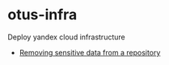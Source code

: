 # otus-infra
Deploy yandex cloud infrastructure

- [Removing sensitive data from a repository](https://help.github.com/en/articles/removing-sensitive-data-from-a-repository)